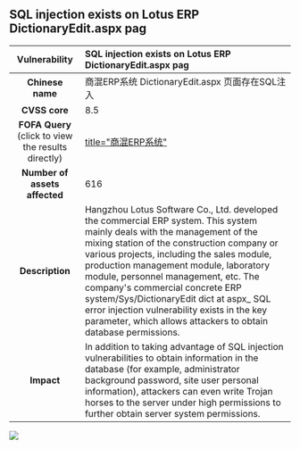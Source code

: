 ## SQL injection exists on Lotus ERP DictionaryEdit.aspx pag

|   **Vulnerability**  | **SQL injection exists on Lotus ERP DictionaryEdit.aspx pag**  |
| :----:   | :-----|
|  **Chinese name**  | 商混ERP系统 DictionaryEdit.aspx 页面存在SQL注入 |
| **CVSS core**  | 8.5 |
| **FOFA Query**  (click to view the results directly)| [title="商混ERP系统"](https://en.fofa.info/result?qbase64=dGl0bGU9IuWVhua3t0VSUOezu%2Be7nyI%3D) |
| **Number of assets affected**  | 616 |
| **Description**  | Hangzhou Lotus Software Co., Ltd. developed the commercial ERP system. This system mainly deals with the management of the mixing station of the construction company or various projects, including the sales module, production management module, laboratory module, personnel management, etc. The company's commercial concrete ERP system/Sys/DictionaryEdit dict at aspx_ SQL error injection vulnerability exists in the key parameter, which allows attackers to obtain database permissions. |
| **Impact** | In addition to taking advantage of SQL injection vulnerabilities to obtain information in the database (for example, administrator background password, site user personal information), attackers can even write Trojan horses to the server under high permissions to further obtain server system permissions. |

![](https://s3.bmp.ovh/imgs/2023/05/12/7fe36b3b6ee2d967.gif)
